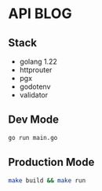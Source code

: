# API BLOG

## Stack
- golang 1.22
- httprouter
- pgx
- godotenv
- validator

## Dev Mode

```bash
go run main.go
```

## Production Mode

```bash
make build && make run
```

